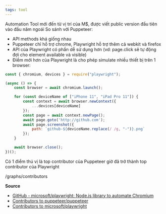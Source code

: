 ```yaml
---
tags: tool
---
```

Automation Tool mới đến từ vị trí của M$, được viết public version đầu tiên vào đầu năm ngoái
So sánh với Puppeteer:
- API  methods khá giống nhau
- Puppeteer chỉ hỗ trợ chrome, Playwright hỗ trợ thêm cả webkit và firefox
- API của Playwright có phần dễ sử dụng hơn (vd: page.click sẽ tự động đợi cho element available và visible)
- Điểm mới hơn của Playwright là cho phép simulate nhiều thiết bị trên 1 browser:

``` js
const { chromium, devices } = require("playwright");

(async () => {
    const browser = await chromium.launch();

    for (const deviceName of ["iPhone 11", "iPad Pro 11"]) {
        const context = await browser.newContext({
            ...devices[deviceName]
        });
        const page = await context.newPage();
        await page.goto('http://github.com');
        await page.screenshot({
            path: `github-${deviceName.replace(/ /g, "-")}.png`
        });
    }

    await browser.close();
})();
```

Có 1 điểm thú vị là top contributor của Puppeteer giờ đã trở thành top contributor của Playwright

/graphs/contributors


**Source**
- [GitHub - microsoft/playwright: Node.js library to automate Chromium](https://github.com/microsoft/playwright)
- [Contributors to puppeteer/puppeteer](https://github.com/puppeteer/puppeteer/graphs/contributors)
- [Contributors to microsoft/playwright](https://github.com/microsoft/playwright/graphs/contributors)